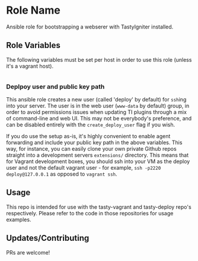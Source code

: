 Role Name
=========

Ansible role for bootstrapping a webserer with TastyIgniter installed. 

Role Variables
--------------

The following variables must be set per host in order to use this role (unless it's a vagrant host). 

```

```

### Deplpoy user and public key path

This ansible role creates a new user (called 'deploy' by default) for `ssh`ing into your server. The user is in the web user (`www-data` by default) group, in order to avoid permissions issues when updating TI plugins through a mix of command-line and web UI. This may not be everybody's preference, and can be disabled entirely with the `create_deploy_user` flag if you wish. 

If you do use the setup as-is, it's highly convenient to enable agent forwarding and include your public key path in the above variables. This way, for instance, you can easily clone your own private Github repos straight into a development servers `extensions/` directory. This means that for Vagrant development boxes, you should ssh into your VM as the deploy user and not the default vagrant user - for example, `ssh -p2220 deploy@127.0.0.1` as opposed to `vagrant ssh`. 


Usage
-----

This repo is intended for use with the tasty-vagrant and tasty-deploy repo's respectively. Please refer to the code in those repositories for usage examples. 

Updates/Contributing
-------

PRs are welcome! 

